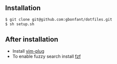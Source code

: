 Installation
---

```bash
$ git clone git@github.com:gbonfant/dotfiles.git
$ sh setup.sh
```

After installation
---

+ Install [vim-plug](https://github.com/junegunn/vim-plug)
+ To enable fuzzy search install [fzf](https://github.com/junegunn/fzf)
